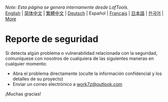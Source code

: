 <i>Note: Esta página se genera internamente desde LafTools.</i> <br/> [English](/docs/en_US/SECURITY.md)  |  [简体中文](/docs/zh_CN/SECURITY.md)  |  [繁體中文](/docs/zh_HK/SECURITY.md)  |  [Deutsch](/docs/de/SECURITY.md)  |  Español  |  [Français](/docs/fr/SECURITY.md)  |  [日本語](/docs/ja/SECURITY.md)  |  [한국어](/docs/ko/SECURITY.md) | [More](/docs/) <br/>

# Reporte de seguridad

Si detecta algún problema o vulnerabilidad relacionada con la seguridad, comuníquese con nosotros de cualquiera de las siguientes maneras en cualquier momento:

- Abra el problema directamente (oculte la información confidencial y los detalles de su proyecto)
- Enviar un correo electrónico a work7z@outlook.com

¡Muchas gracias!
